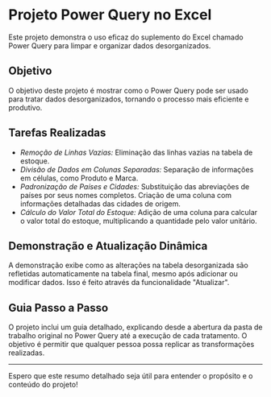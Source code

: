 # Projeto Power Query no Excel

Este projeto demonstra o uso eficaz do suplemento do Excel chamado Power Query para limpar e organizar dados desorganizados.

## Objetivo

O objetivo deste projeto é mostrar como o Power Query pode ser usado para tratar dados desorganizados, tornando o processo mais eficiente e produtivo.

## Tarefas Realizadas

- *Remoção de Linhas Vazias:* Eliminação das linhas vazias na tabela de estoque.
- *Divisão de Dados em Colunas Separadas:* Separação de informações em células, como Produto e Marca.
- *Padronização de Países e Cidades:* Substituição das abreviações de países por seus nomes completos. Criação de uma coluna com informações detalhadas das cidades de origem.
- *Cálculo do Valor Total do Estoque:* Adição de uma coluna para calcular o valor total do estoque, multiplicando a quantidade pelo valor unitário.

## Demonstração e Atualização Dinâmica

A demonstração exibe como as alterações na tabela desorganizada são refletidas automaticamente na tabela final, mesmo após adicionar ou modificar dados. Isso é feito através da funcionalidade "Atualizar".

## Guia Passo a Passo

O projeto inclui um guia detalhado, explicando desde a abertura da pasta de trabalho original no Power Query até a execução de cada tratamento. O objetivo é permitir que qualquer pessoa possa replicar as transformações realizadas.

---
Espero que este resumo detalhado seja útil para entender o propósito e o conteúdo do projeto!